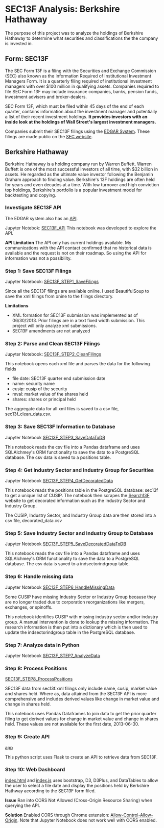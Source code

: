 # SEC13F Analysis: Berkshire Hathaway 

The purpose of this project was to analyze the holdings of Berkshire Hathaway to determine what securities and classifications the the company is invested in.

## Form: SEC13F

The SEC Form 13F is a filing with the Securities and Exchange Commission (SEC) also known as the Information Required of Institutional Investment Managers Form. It is a quarterly filing required of institutional investment managers with over $100 million in qualifying assets. Companies required to file SEC Form 13F may include insurance companies, banks, pension funds, investment advisers and broker-dealers.

SEC Form 13F, which must be filed within 45 days of the end of each quarter, contains information about the investment manager and potentially a list of their recent investment holdings. **It provides investors with an inside look at the holdings of Wall Street's largest investment managers.**

Companies submit their SEC13F filings using the [EDGAR System](https://www.sec.gov/page/everythingedgar).  These filings are made public on the [SEC website](https://www.sec.gov/edgar/searchedgar/companysearch.html).

## Berkshire Hathaway

Berkshire Hathaway is a holding company run by Warren Buffett.  Warren Buffett is one of the most successful investors of all time, with $32 billion in assets.  He regarded as the ultimate value investor following the Benjamin Graham approach to finding value. Berkshire's 13F holdings are often held for years and even decades at a time. With low turnover and high conviction top holdings, Berkshire's portfolio is a popular investment model for backtesting and copying.


### Investigate SEC13F API

The EDGAR system also has an [API](http://developer.edgar-online.com/).

Jupyter Notebok: [SEC13F_API](https://github.com/shanegela/DataAnalytics/blob/gh-pages/SEC13F/SEC13F_API.ipynb)
This notebook was developed to explore the API.

**API Limitation**  The API only has current holdings available.  My communications with the API contact confirmed that no historical data is available and the request is not on their roadmap.  So using the API for information was not a possibility.

### Step 1: Save SEC13F Filings

Jupyter Notebook: [SEC13F_STEP1_SaveFilings](https://github.com/shanegela/DataAnalytics/blob/gh-pages/SEC13F/SEC13F_STEP1_SaveFilings.ipynb)

Since all the SEC13F filings are available online.  I used BeautifulSoup to save the xml filings from onine to the filings directory.

**Limitations** 
* XML formation for SEC13F submission was implemented as of 06/30/2013.  Prior filings are in a text fixed width submission.  This project will only analyze xml submissions.
* SEC13F amendments are not analyzed

### Step 2: Parse and Clean SEC13F Filings

Jupyter Notebook: [SEC13F_STEP2_CleanFilings](https://github.com/shanegela/DataAnalytics/blob/gh-pages/SEC13F/SEC13F_STEP2_CleanFilings.ipynb)

This notebook opens each xml file and parses the data for the following fields
* file date: SEC13F quarter end submission date
* name: security name
* cusip: cusip of the security
* mval: market value of the shares held
* shares: shares or principal held

The aggregate data for all xml files is saved to a csv file, sec13f_clean_data.csv.

### Step 3: Save SEC13F Information to Database

Jupyter Notebook [SEC13F_STEP3_SaveDataToDB](https://github.com/shanegela/DataAnalytics/blob/gh-pages/SEC13F/SEC13F_STEP3_SaveDataToDB.ipynb)

This notebook reads the csv file into a Pandas dataframe and uses SQLAlchmey's ORM functionality to save the data to a PostgreSQL database.  The csv data is saved to a positions table.

### Step 4: Get Industry Sector and Industry Group for Securities

Jupyter Notebook [SEC13F_STEP4_GetDecoratedData](https://github.com/shanegela/DataAnalytics/blob/gh-pages/SEC13F/SEC13F_STEP4_GetDecoratedData.ipynb)

This notebook reads the positions table in the PostgreSQL database: sec13f to get a unique list of CUSIP.  The notebook then scrapes the  [Search13F](https://search13f.com/securities/neighbors/) website to get decorated information such as the Industry Sector and Industry Group.

The CUSIP, Industry Sector, and Industry Group data are then stored into a csv file, decorated_data.csv

### Step 5: Save Industry Sector and Industry Group to Database

Jupyter Notebook [SEC13F_STEP5_SaveDecoratedDataToDB](https://github.com/shanegela/DataAnalytics/blob/gh-pages/SEC13F/SEC13F_STEP5_SaveDecoratedDataToDB.ipynb)

This notebook reads the csv file into a Pandas dataframe and uses SQLAlchmey's ORM functionality to save the data to a PostgreSQL database.  The csv data is saved to a indsectorindgroup table.

### Step 6: Handle missing data

Jupyter Notebook [SEC13F_STEP6_HandleMissingData](https://github.com/shanegela/DataAnalytics/blob/gh-pages/SEC13F/SEC13F_STEP6_HandleMissingData.ipynb)

Some CUSIP have missing Industry Sector or Industry Group because they are no longer traded due to corporation reorganizations like mergers, exchanges, or spinoffs.

This notebook identifies CUSIP with missing industry sector and/or industry group.  A manual intervention is done to lookup the missing information.  The research information is then put into a dictionary which is then used to update the indsectorindgroup table in the PostgreSQL database.

### Step 7: Analyze data in Python

Jupyter Notebook [SEC13F_STEP7_AnalyzeData](https://github.com/shanegela/DataAnalytics/blob/gh-pages/SEC13F/SEC13F_STEP7_AnalyzeData.ipynb)

### Step 8: Process Positions

[SEC13F_STEP8_ProcessPositions](https://github.com/shanegela/DataAnalytics/blob/gh-pages/SEC13F/SEC13F_STEP8_ProcessPositions.py)

SEC13F data from sec13f.xml filings only include name, cusip, market value and shares held.  Where as, data attained from the SEC13F API is more comprehensive and includes derived values like change in market value and change in shares held.

This notebook uses Pandas Dataframes to join data to get the prior quarter filing to get derived values for change in market value and change in shares held.  These values are not available for the first date, 2013-06-30.

### Step 9: Create API 

[app](https://github.com/shanegela/DataAnalytics/blob/gh-pages/SEC13F/app.py)

This python script uses Flask to create an API to retrieve data from SEC13F.

### Step 10: Web Dashboard

[index.html](https://github.com/shanegela/DataAnalytics/blob/gh-pages/SEC13F/index.html) and [index.js](hhttps://github.com/shanegela/DataAnalytics/blob/gh-pages/SEC13F/index.js) uses bootstrap, D3, D3Plus, and DataTables to allow the user to select a file date and display the positions held by Berkshire Hathway according to the SEC13F form filed.

**Issue**
Ran into CORS Not Allowed (Cross-Origin Resource Sharing) when querying the API.

**Solution**
Enabled CORS through Chrome extension: [Allow-Control-Allow-Origin](https://chrome.google.com/webstore/detail/allow-control-allow-origi/nlfbmbojpeacfghkpbjhddihlkkiljbi?hl=en).  Note that Jupyter Notebook does not work well with CORS enabled.
